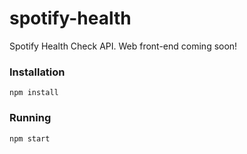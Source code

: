 # spotify-health
Spotify Health Check API. Web front-end coming soon!

### Installation
`npm install`  

### Running
`npm start`
